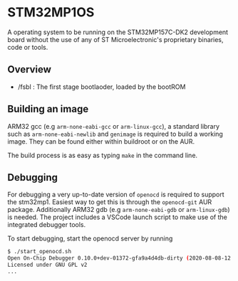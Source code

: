 # STM32MP1OS

A operating system to be running on the STM32MP157C-DK2 development board without the use of any of ST Microelectronic's proprietary binaries, code or tools.

## Overview

- /fsbl : The first stage bootlaoder, loaded by the bootROM

## Building an image

ARM32 gcc (e.g `arm-none-eabi-gcc` or `arm-linux-gcc`), a standard library such as `arm-none-eabi-newlib` and `genimage` is required to build a working image. They can be found either within buildroot or on the AUR.

The build process is as easy as typing `make` in the command line.

## Debugging

For debugging a very up-to-date version of `openocd` is required to support the stm32mp1. Easiest way to get this is through the `openocd-git` AUR package. Additionally ARM32 gdb (e.g `arm-none-eabi-gdb` or `arm-linux-gdb`) is needed. The project includes a VSCode launch script to make use of the integrated debugger tools.

To start debugging, start the openocd server by running

```sh
$ ./start_openocd.sh
Open On-Chip Debugger 0.10.0+dev-01372-gfa9a4d4db-dirty (2020-08-08-12:00)
Licensed under GNU GPL v2
...
```
